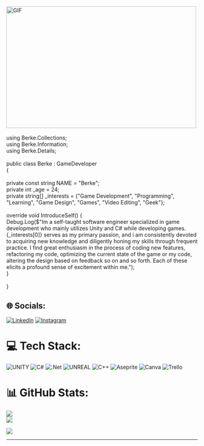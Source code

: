 ##
<img align="top" align ="middle" alt="GIF" src="https://i.giphy.com/media/YQGTMkgCZpOpdnNX5R/giphy.webp"  width="500" height="320" /><br><br>using Berke.Collections;    <br>using Berke.Information;     <br>using Berke.Details;<br><br>public class Berke : GameDeveloper                           <br>{    <br>                                                                       <br>  private const string NAME = "Berke";                                   <br>  private int _age = 24;                                    <br>  private string[] _interests = {"Game Development", "Programming", "Learning", "Game Design", "Games", "Video Editing", "Geek"};            <br>   <br>              override void IntroduceSelf() {<br> Debug.Log($"Im a self-taught software engineer specialized in game development who mainly utilizes Unity and C# while developing games. {_interests[0]} serves as my primary passion, and i am consistently devoted to acquiring new knowledge and diligently honing my skills through frequent practice. I find great enthusiasm in the process of coding new features, refactoring my code, optimizing the current state of the game or my code, altering the design based on feedback so on and so forth. Each of these elicits a profound sense of excitement within me."); <br> } <br> <br> }

## 🌐 Socials:
[![LinkedIn](https://img.shields.io/badge/LinkedIn-%230077B5.svg?logo=linkedin&logoColor=white)](https://linkedin.com/in/berkekonargocer) [![Instagram](https://img.shields.io/badge/Instagram-%23E4405F.svg?logo=Instagram&logoColor=white)](https://instagram.com/berkekonargocer) 

# 💻 Tech Stack:
![UNITY](https://img.shields.io/badge/Unity-%2320232a.svg?style=for-the-badge&logo=unity&logoColor=white) ![C#](https://img.shields.io/badge/c%23-%23239120.svg?style=for-the-badge&logo=c-sharp&logoColor=white) ![.Net](https://img.shields.io/badge/.NET-5C2D91?style=for-the-badge&logo=.net&logoColor=white) ![UNREAL](https://img.shields.io/badge/unreal-%2320232a.svg?style=for-the-badge&logo=unreal-engine&logoColor=white) ![C++](https://img.shields.io/badge/c++-%2300599C.svg?style=for-the-badge&logo=c%2B%2B&logoColor=white) ![Aseprite](https://img.shields.io/badge/Aseprite-FFFFFF?style=for-the-badge&logo=Aseprite&logoColor=#7D929E) ![Canva](https://img.shields.io/badge/Canva-%2300C4CC.svg?style=for-the-badge&logo=Canva&logoColor=white) ![Trello](https://img.shields.io/badge/Trello-%23026AA7.svg?style=for-the-badge&logo=Trello&logoColor=white)

# 📊 GitHub Stats:
![](https://github-readme-streak-stats.herokuapp.com/?user=berkekonargocer&theme=vision-friendly-dark&hide_border=false)<br/>
![](https://github-readme-stats-sigma-five.vercel.app/api/top-langs/?username=berkekonargocer&theme=vision-friendly-dark&hide_border=false&include_all_commits=false&count_private=true&layout=compact)

![](https://quotes-github-readme.vercel.app/api?type=horizontal&theme=radical)

---
